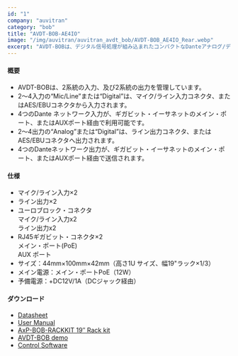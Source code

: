```yaml
---
id: "1"
company: "auvitran"
category: "bob"
title: "AVDT-BOB-AE4IO"
image: "/img/auvitran/auvitran_avdt_bob/AVDT-BOB_AE4IO_Rear.webp"
excerpt: "AVDT-BOBは、デジタル信号処理が組み込まれたコンパクトなDanteアナログ/デジタル・ブレーク・アウト・ボックスです。"
---
```

#### 概要
* AVDT-BOBは、2系統の入力、及び2系統の出力を管理しています。
* 2～4入力の“Mic/Line”または“Digital”は、マイク/ライン入力コネクタ、またはAES/EBUコネクタから入力されます。
* 4つのDante ネットワーク入力が、ギガビット・イーサネットのメイン・ポート、またはAUXポート経由で利用可能です。
* 2～4出力の“Analog”または“Digital”は、ライン出力コネクタ、またはAES/EBUコネクタへ出力されます。
* 4つのDanteネットワーク出力が、ギガビット・イーサネットのメイン・ポート、またはAUXポート経由で送信されます。

#### 仕様
* マイク/ライン入力×2
* ライン出力×2
* ユーロブロック・コネクタ  
    マイク/ライン入力x2  
    ライン出力x2
* RJ45ギガビット・コネクタ×2  
    メイン・ポート(PoE)  
    AUX ポート
* サイズ：44mm×100mm×42mm（高さ1U サイズ、幅19"ラック×1/3）  
* メイン電源：メイン・ポートPoE（12W）  
* 予備電源：+DC12V/1A（DCジャック経由）

#### ダウンロード
* [Datasheet](https://auvitran.com/downloads/datasheet/AuviTran_AVDT-BOB_A4_EN.pdf)
* [User Manual](https://auvitran.com/downloads/manual/AVDT-BOB%20User%20manual.pdf)
* [AxP-BOB-RACKKIT 19″ Rack kit](https://www.auvitran.com/downloads/manual/AVDT-BOB-RackKit.pdf)
* [AVDT-BOB demo](https://www.auvitran.com/downloads/avdt-bob.V3)
* [Control Software](https://www.auvitran.com/download-software/)

